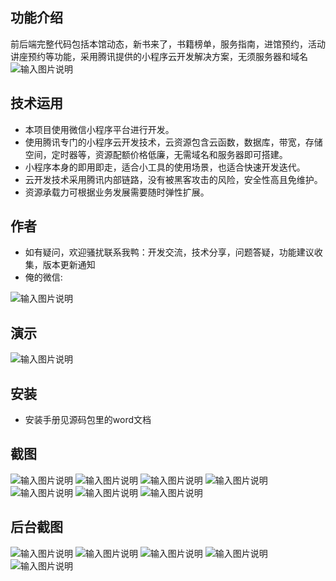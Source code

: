 ## 功能介绍 
    
前后端完整代码包括本馆动态，新书来了，书籍榜单，服务指南，进馆预约，活动讲座预约等功能，采用腾讯提供的小程序云开发解决方案，无须服务器和域名
![输入图片说明](demo/%E5%BE%AE%E4%BF%A1%E5%9B%BE%E7%89%87_20220227185109.png)
 

## 技术运用
- 本项目使用微信小程序平台进行开发。
- 使用腾讯专门的小程序云开发技术，云资源包含云函数，数据库，带宽，存储空间，定时器等，资源配额价格低廉，无需域名和服务器即可搭建。
- 小程序本身的即用即走，适合小工具的使用场景，也适合快速开发迭代。
- 云开发技术采用腾讯内部链路，没有被黑客攻击的风险，安全性高且免维护。
- 资源承载力可根据业务发展需要随时弹性扩展。  



## 作者
- 如有疑问，欢迎骚扰联系我鸭：开发交流，技术分享，问题答疑，功能建议收集，版本更新通知
- 俺的微信:

![输入图片说明](https://gitee.com/naive2021/smartcollege/raw/master/demo/author.jpg)



## 演示
![输入图片说明](demo/%E5%BE%AE%E4%BF%A1%E5%9B%BE%E7%89%87_20220227185109.png)
 




## 安装

- 安装手册见源码包里的word文档




## 截图
![输入图片说明](demo/%E9%A6%96%E9%A1%B5.png)
![输入图片说明](demo/%E6%96%B0%E4%B9%A6%E6%9D%A5%E4%BA%86.png)
![输入图片说明](demo/%E8%BF%9B%E9%A6%86%E9%A2%84%E7%BA%A6%E2%80%99.png)
![输入图片说明](demo/%E6%B4%BB%E5%8A%A8%E6%97%A5%E5%8E%86.png)
![输入图片说明](demo/%E6%B4%BB%E5%8A%A8%E8%AE%B2%E5%BA%A7.png)
![输入图片说明](demo/%E4%B8%AA%E4%BA%BA%E4%B8%AD%E4%B8%AD%E5%BF%83.png)
![输入图片说明](demo/%E9%A2%84%E7%BA%A6%E8%AF%A6%E6%83%85.png)
 
## 后台截图
![输入图片说明](demo/%E5%90%8E%E5%8F%B0-%E9%A2%84%E7%BA%A6%E7%AE%A1%E7%90%86.png)
![输入图片说明](demo/%E5%90%8E%E5%8F%B0-%E8%8F%9C%E5%8D%95.png)
![输入图片说明](demo/%E5%90%8E%E5%8F%B0-%E5%90%8D%E5%8D%95.png)
![输入图片说明](demo/%E5%90%8E%E5%8F%B0-%E8%AF%95%E5%8D%95%E8%AE%BE%E7%BD%AE.png)
![输入图片说明](demo/%E5%90%8E%E5%8F%B0-%E6%B7%BB%E5%8A%A0.png)
